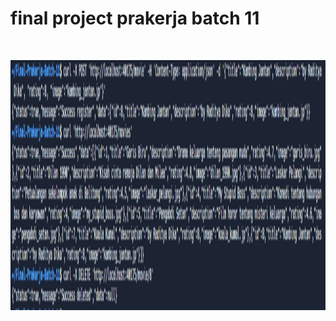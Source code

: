 # final project prakerja batch 11
<br>
<p align="center" ><img height="400px" src="https://github.com/perdianto27/prakerja-11/blob/master/curl.png"> </p>